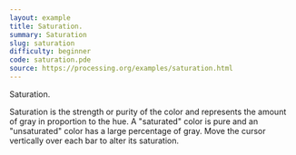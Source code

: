 ```yaml
---
layout: example
title: Saturation.
summary: Saturation
slug: saturation
difficulty: beginner
code: saturation.pde
source: https://processing.org/examples/saturation.html
---
```


Saturation. 

 Saturation is the strength or purity of the color and represents the amount of gray in proportion to the hue. A "saturated" color is pure and an "unsaturated" color has a large percentage of gray. Move the cursor vertically over each bar to alter its saturation.
